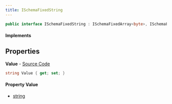 ```yaml
---
title: ISchemaFixedString
---
```


```csharp
public interface ISchemaFixedString : ISchemaFixedArray<byte>, ISchemaField, INativeHandle
```

#### Implements

## Properties

**Value** - [Source Code](https://github.com/swiftly-solution/swiftlys2/blob/master/managed/src/SwiftlyS2.Shared/Modules/Schemas/ISchemaFixedString.cs#L7)

```csharp
string Value { get; set; }
```

#### Property Value

- [string](https://learn.microsoft.com/dotnet/api/system.string)

